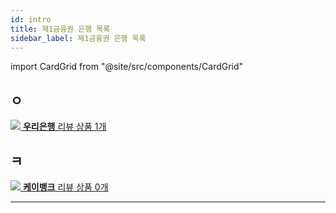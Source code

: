 ```yaml
---
id: intro
title: 제1금융권 은행 목록
sidebar_label: 제1금융권 은행 목록
---
```


import CardGrid from "@site/src/components/CardGrid"

## ㅇ
  <CardGrid home>

  [![](/img/bank/woori_icon.png) **우리은행** 리뷰 상품 1개](woori/intro)

  </CardGrid>

## ㅋ
  <CardGrid home>

  [![](/assets/icons/using-saleor.svg) **케이뱅크** 리뷰 상품 0개](kbank/intro)

  </CardGrid>

---